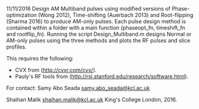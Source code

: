 11/11/2016
Design AM Multiband pulses using modified versions of Phase-optimization (Wong 2012), Time-shifting (Auerbach 2013) and Root-flipping (Sharma 2016) to produce AM-only pulses.
Each pulse design method is contained within a folder with a main function (phaseopt_fn, timeshift_fn and rootflip_fn).
Running the script Design_Multiband.m designs Normal or AM-only pulses using the three methods and plots the RF pulses and slice profiles.

This requires the following:
*  CVX from (http://cvxr.com/cvx/).
*  Pauly's RF tools from (http://rsl.stanford.edu/research/software.html).

For contact:
Samy Abo Seada
samy.abo_seada@kcl.ac.uk

Shaihan Malik
shaihan.malik@kcl.ac.uk
King's College London, 2016.